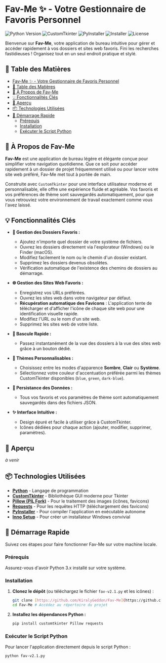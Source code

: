 # Fav-Me ✨ - Votre Gestionnaire de Favoris Personnel

![Python Version](https://img.shields.io/badge/Python-3.x-blue.svg)
![CustomTkinter](https://img.shields.io/badge/GUI-CustomTkinter-green.svg)
![PyInstaller](https://img.shields.io/badge/Packaging-PyInstaller-orange.svg)
![Installer](https://img.shields.io/badge/Installer-InnoSetup-lightgrey.svg)
![License](https://img.shields.io/badge/License-No%20License-red.svg)

Bienvenue sur **Fav-Me**, votre application de bureau intuitive pour gérer et accéder rapidement à vos dossiers et sites web favoris. Fini les recherches fastidieuses ! Organisez tout en un seul endroit pratique et stylé.

## 🚀 Table des Matières

-   [Fav-Me ✨ - Votre Gestionnaire de Favoris Personnel](#fav-me---votre-gestionnaire-de-favoris-personnel)
-   [🚀 Table des Matières](#-table-des-matières)
-   [🌟 À Propos de Fav-Me](#-à-propos-de-fav-me)
-   [💡 Fonctionnalités Clés](#-fonctionnalités-clés)
-   [📸 Aperçu](#-aperçu)
-   [📦 Technologies Utilisées](#-technologies-utilisées)
-   [🚀 Démarrage Rapide](#-démarrage-rapide)
    -   [Prérequis](#prérequis)
    -   [Installation](#installation)
    -   [Exécuter le Script Python](#exécuter-le-script-python)

## 🌟 À Propos de Fav-Me

**Fav-Me** est une application de bureau légère et élégante conçue pour simplifier votre navigation quotidienne. Que ce soit pour accéder rapidement à un dossier de projet fréquemment utilisé ou pour lancer votre site web préféré, Fav-Me met tout à portée de main.

Construite avec `CustomTkinter` pour une interface utilisateur moderne et personnalisable, elle offre une expérience fluide et agréable. Vos favoris et vos préférences de thème sont sauvegardés automatiquement, pour que vous retrouviez votre environnement de travail exactement comme vous l'avez laissé.

## 💡 Fonctionnalités Clés

* **📁 Gestion des Dossiers Favoris :**
    * Ajoutez n'importe quel dossier de votre système de fichiers.
    * Ouvrez les dossiers directement via l'explorateur (Windows) ou le Finder (macOS).
    * Modifiez facilement le nom ou le chemin d'un dossier existant.
    * Supprimez les dossiers devenus obsolètes.
    * Vérification automatique de l'existence des chemins de dossiers au démarrage.

* **🌐 Gestion des Sites Web Favoris :**
    * Enregistrez vos URLs préférées.
    * Ouvrez les sites web dans votre navigateur par défaut.
    * **Récupération automatique des Favicons** : L'application tente de télécharger et d'afficher l'icône de chaque site web pour une identification visuelle rapide.
    * Modifiez l'URL ou le nom d'un site web.
    * Supprimez les sites web de votre liste.

* **🔄 Bascule Rapide :**
    * Passez instantanément de la vue des dossiers à la vue des sites web grâce à un bouton dédié.

* **🎨 Thèmes Personnalisables :**
    * Choisissez entre les modes d'apparence **Sombre**, **Clair** ou **Système**.
    * Sélectionnez votre couleur d'accentuation préférée parmi les thèmes CustomTkinter disponibles (`blue`, `green`, `dark-blue`).

* **💾 Persistance des Données :**
    * Tous vos favoris et vos paramètres de thème sont automatiquement sauvegardés dans des fichiers JSON.

* **✨ Interface Intuitive :**
    * Design épuré et facile à utiliser grâce à CustomTkinter.
    * Icônes dédiées pour chaque action (ajouter, modifier, supprimer, paramètres).

## 📸 Aperçu

*à venir*

## 📦 Technologies Utilisées

* **[Python](https://www.python.org/)** - Langage de programmation
* **[CustomTkinter](https://customtkinter.tomsons.de/)** - Bibliothèque GUI moderne pour Tkinter
* **[Pillow (PIL Fork)](https://python-pillow.org/)** - Pour le traitement des images (icônes, favicons)
* **[Requests](https://requests.readthedocs.io/en/latest/)** - Pour les requêtes HTTP (téléchargement des favicons)
* **[PyInstaller](https://pyinstaller.org/en/stable/)** - Pour compiler l'application en exécutable autonome
* **[Inno Setup](https://jrsoftware.org/isinfo.php)** - Pour créer un installateur Windows convivial

## 🚀 Démarrage Rapide

Suivez ces étapes pour faire fonctionner Fav-Me sur votre machine locale.

### Prérequis

Assurez-vous d'avoir Python 3.x installé sur votre système.

### Installation

1.  **Clonez le dépôt** (ou téléchargez le fichier `fav-v2.1.py` et les icônes) :
    ```bash
    git clone [https://github.com/KiralyGeddon/Fav-Me](https://github.com/KiralyGeddon/Fav-Me)
    cd Fav-Me # Accédez au répertoire du projet
    ```

2.  **Installez les dépendances Python :**
    ```bash
    pip install customtkinter Pillow requests
    ```

### Exécuter le Script Python

Pour lancer l'application directement depuis le script Python :

```bash
python fav-v2.1.py

